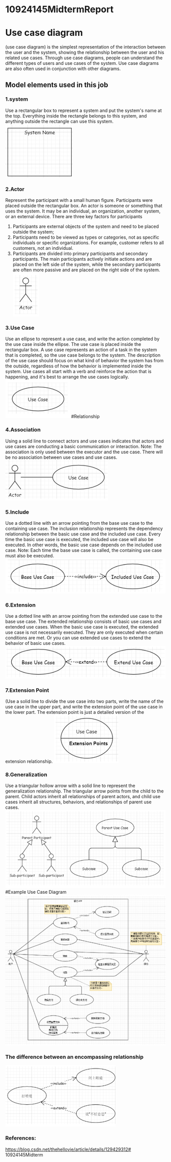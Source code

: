 # 10924145MidtermReport
# Use case diagram
(use case diagram) is the simplest representation of the interaction between the user and the system, showing the relationship between the user and his related use cases. Through use case diagrams, people can understand the different types of users and use cases of the system. Use case diagrams are also often used in conjunction with other diagrams.

## Model elements used in this job

### 1.system
Use a rectangular box to represent a system and put the system's name at the top. Everything inside the rectangle belongs to this system, and anything outside the rectangle can use this system.
![Alt ​​text](pic/pic1.png)

### 2.Actor
Represent the participant with a small human figure. Participants were placed outside the rectangular box. An actor is someone or something that uses the system. It may be an individual, an organization, another system, or an external device. There are three key factors for participants

1. Participants are external objects of the system and need to be placed outside the system;
2. Participants need to be viewed as types or categories, not as specific individuals or specific organizations. For example, customer refers to all customers, not an individual.
3. Participants are divided into primary participants and secondary participants. The main participants actively initiate actions and are placed on the left side of the system, while the secondary participants are often more passive and are placed on the right side of the system.
![Alt ​​text](pic/pic2.png)

### 3.Use Case
Use an ellipse to represent a use case, and write the action completed by the use case inside the ellipse. The use case is placed inside the rectangular box. A use case represents an action of a task in the system that is completed, so the use case belongs to the system. The description of the use case should focus on what kind of behavior the system has from the outside, regardless of how the behavior is implemented inside the system. Use cases all start with a verb and reinforce the action that is happening, and it's best to arrange the use cases logically.
![Alt ​​text](pic/pic3.png)
#Relationship
### 4.Association
Using a solid line to connect actors and use cases indicates that actors and use cases are conducting a basic communication or interaction. Note: The association is only used between the executor and the use case. There will be no association between use cases and use cases.
![Alt ​​text](pic/pic4.png)
### 5.Include
Use a dotted line with an arrow pointing from the base use case to the containing use case. The inclusion relationship represents the dependency relationship between the basic use case and the included use case. Every time the basic use case is executed, the included use case will also be executed. In other words, the basic use case depends on the included use case. Note: Each time the base use case is called, the containing use case must also be executed.
![Alt ​​text](pic/pic5.png)

### 6.Extension
Use a dotted line with an arrow pointing from the extended use case to the base use case. The extended relationship consists of basic use cases and extended use cases. When the basic use case is executed, the extended use case is not necessarily executed. They are only executed when certain conditions are met. Or you can use extended use cases to extend the behavior of basic use cases.
![Alt ​​text](pic/pic6.png)

### 7.Extension Point
(Use a solid line to divide the use case into two parts, write the name of the use case in the upper part, and write the extension point of the use case in the lower part. The extension point is just a detailed version of the extension relationship.
![Alt ​​text](pic/pic7.png)
### 8.Generalization
Use a triangular hollow arrow with a solid line to represent the generalization relationship. The triangular arrow points from the child to the parent. Child actors inherit all relationships of parent actors, and child use cases inherit all structures, behaviors, and relationships of parent use cases.
![Alt ​​text](pic/pic8.png)
#Example Use Case Diagram
![Alt ​​text](pic/pic9.png)
### The difference between an encompassing relationship
![Alt ​​text](pic/pic10.png)
### References:
https://blog.csdn.net/thehellovie/article/details/129429312# 10924145Midterm
